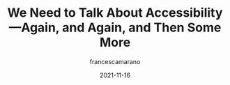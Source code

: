 ---
author: francescamarano
date: 2021-11-16
draft: true
tags:
  - accessibility
  - meta
target_url: https://grumpyoldwoman.codes/we-need-to-talk-about-accessibility-again-and-again-and-then-some-more/
title: We Need to Talk About Accessibility—Again, and Again, and Then Some More
---